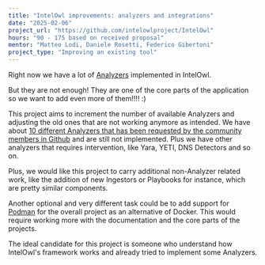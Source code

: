 ```yaml
---
title: "IntelOwl improvements: analyzers and integrations"
date: "2025-02-06"
project_url: "https://github.com/intelowlproject/IntelOwl"
hours: "90 - 175 based on received proposal"
mentor: "Matteo Lodi, Daniele Rosetti, Federico Gibertoni"
project_type: "Improving an existing tool"
---
```


Right now we have a lot of [Analyzers](https://intelowl.readthedocs.io/en/latest/Usage.html#analyzers) implemented in IntelOwl.

But they are not enough! They are one of the core parts of the application so we want to add even more of them!!!! :)

This project aims to increment the number of available Analyzers and adjusting the old ones that are not working anymore as intended. We have about [10 different Analyzers that has been requested by the community members in Github](https://github.com/intelowlproject/IntelOwl/issues?q=is%3Aissue+is%3Aopen+label%3Anew_analyzer+) and are still not implemented. Plus we have other analyzers that requires intervention, like Yara, YETI, DNS Detectors and so on.

Plus, we would like this project to carry additional non-Analyzer related work, like the addition of new Ingestors or Playbooks for instance, which are pretty similar components.

Another optional and very different task could be to add support for [Podman](https://github.com/intelowlproject/IntelOwl/issues/2393) for the overall project as an alternative of Docker. This would require working more with the documentation and the core parts of the projects.

The ideal candidate for this project is someone who understand how IntelOwl's framework works and already tried to implement some Analyzers.